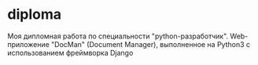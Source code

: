 # diploma
Моя дипломная работа по специальности "python-разработчик".
Web-приложение "DocMan" (Document Manager), выполненное на Python3 с использованием фреймворка Django

